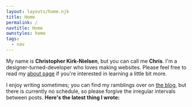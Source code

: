 ```yaml
---
layout: layouts/home.njk
title: Home
permalink: /
navtitle: Home
ownstyles: home
tags:
  - nav
---
```


My name is **Christopher Kirk-Nielsen**, but you can call me **Chris**. I'm a designer-turned-developer who loves making websites. Please feel free to read my [about page](/about/) if you're interested in learning a little bit more.

I enjoy writing sometimes; you can find my ramblings over on [the blog](/blog/), but there is currently no schedule, so please forgive the irregular intervals between posts. **Here's the latest thing I wrote:**